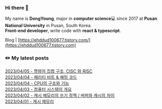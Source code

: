 
### Hi there 👋
My name is **DongYoung**, major in **computer science**💻 since 2017 at **Pusan National University** in Pusan, South Korea.  
**Front-end developer**, write code with **react & typescript**.

Blog | [https://ehddud100677.tistory.com/](https://ehddud100677.tistory.com)

### ✏️ My latest posts
[2023/04/05 - 명령어 집합 구조, CISC 와 RISC](https://ehddud100677.tistory.com/792) <br/>
[2023/04/04 - 패리티 비트 & 해밍 코드](https://ehddud100677.tistory.com/790) <br/>
[2023/04/04 - CPU의 구조와 기능](https://ehddud100677.tistory.com/789) <br/>
[2023/04/03 - 컴퓨터 시스템의 개요](https://ehddud100677.tistory.com/788) <br/>
[2023/04/02 - 캐시 메모리의 쓰기 정책 / 버퍼와 캐시의 차이](https://ehddud100677.tistory.com/787) <br/>
[2023/04/01 - 캐시 메모리](https://ehddud100677.tistory.com/786) <br/>
